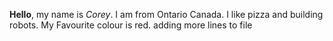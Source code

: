 **Hello**, my name is *Corey*.
I am from Ontario Canada.
I like pizza and building robots.
My Favourite colour is red.
adding more 
lines to file
